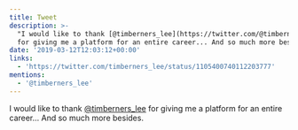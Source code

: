 ```yaml
---
title: Tweet
description: >-
  "I would like to thank [@timberners_lee](https://twitter.com/@timberners_lee)
  for giving me a platform for an entire career... And so much more besides. "
date: '2019-03-12T12:03:12+00:00'
links:
  - 'https://twitter.com/timberners_lee/status/1105400740112203777'
mentions:
  - '@timberners_lee'
---
```

I would like to thank [@timberners_lee](https://twitter.com/@timberners_lee) for giving me a platform for an entire career... And so much more besides. 
